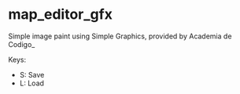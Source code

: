 # map_editor_gfx

Simple image paint using Simple Graphics, provided by Academia de Codigo_
  
Keys: 
 - S: Save
 - L: Load
